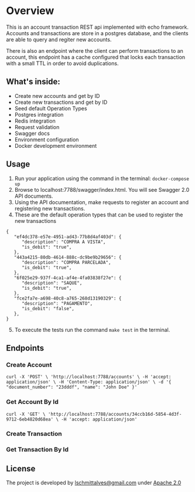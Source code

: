 # Overview
This is an account transaction REST api implemented with echo framework.
Accounts and transactions are store in a postgres database, and the clients are able to query and regiter new accounts.

There is also an endpoint where the client can perform transactions to an account, this endpoint has a
cache configured that locks each transaction with a small TTL in order to avoid duplications.


## What's inside:

- Create new accounts and get by ID
- Create new transactions and get by ID
- Seed default Operation Types
- Postgres integration
- Redis integration
- Request validation
- Swagger docs
- Environment configuration
- Docker development environment

## Usage
1. Run your application using the command in the terminal:
    `docker-compose up`
2. Browse to localhost:7788/swagger/index.html. You will see Swagger 2.0 API documents.
3. Using the API documentation, make requests to register an account and registering new transactions.
4. These are the default operation types that can be used to register the new transactions
```
{
   "ef4dc378-e57e-4951-ad43-77b8d4af403d": {
      "description": "COMPRA A VISTA",
      "is_debit": "true",
   },
   "443a4215-80db-4614-888c-dc9be9b29656": {
      "description": "COMPRA PARCELADA",
      "is_debit": "true",
   },
   "6f025e29-937f-4ca1-af4e-4fa03838f27e": {
      "description": "SAQUE",
      "is_debit": "true",
   },
   "fce2fa7e-a698-40c8-a765-268d13190329": {
      "description": "PAGAMENTO",
      "is_debit": "false",
   },
}
```
5. To execute the tests run the command  `make test` in the terminal.

## Endpoints

### Create Account
`curl -X 'POST' \ 'http://localhost:7788/accounts' \ -H 'accept: application/json' \ -H 'Content-Type: application/json' \ -d '{ "document_number": "23dddf", "name": "John Doe" }'`

### Get Account By Id
`curl -X 'GET' \ 'http://localhost:7788/accounts/34ccb16d-5854-4d3f-9712-6eb4820d68ea' \ -H 'accept: application/json'`

### Create Transaction

### Get Transaction By Id

## License
The project is developed by [lschmittalves@gmail.com]() under [Apache 2.0](http://www.apache.org/licenses/LICENSE-2.0.html)